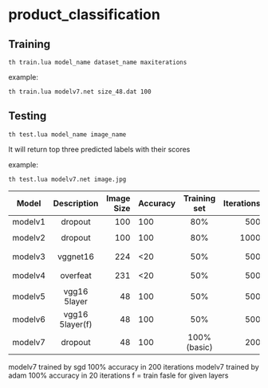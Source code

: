 # product_classification

## Training 

```
th train.lua model_name dataset_name maxiterations
```
example:

```
th train.lua modelv7.net size_48.dat 100
```

## Testing

```
th test.lua model_name image_name
```
It will return top three predicted labels with their scores

example:

```
th test.lua modelv7.net image.jpg
```

| Model   | Description      | Image Size | Accuracy | Training set | Iterations | Hyperparameters          |
| --------|:----------------:| ----------:| -------- |:------------:| ----------:| -----------------------: |
| modelv1 | dropout          | 100        | 100      | 80%          | 500        | `lr=.0001`               |
| modelv2 | dropout          | 100        | 100      | 80%          | 1000       | `lr=.0001` `lrdecy=0.09` |
| modelv3 | vggnet16         | 224        | <20      | 50%          | 500        | `lr=.0001` `lrdecy=0.09` |
| modelv4 | overfeat         | 231        | <20      | 50%          | 500        | `lr=.0001` `lrdecy=0.09` |
| modelv5 | vgg16 5layer     |  48        | 100      | 50%          | 500        | `lr=.001`                |
| modelv6 | vgg16 5layer(f)  |  48        | 100      | 50%          | 500        | `lr=.001`                |
| modelv7 | dropout          |  48        | 100       | 100%(basic)  | 200        | `lr=.001`                |

modelv7 trained by sgd 100% accuracy in 200 iterations
modelv7 trained by adam 100% accuracy in 20 iterations
f = train fasle for given layers